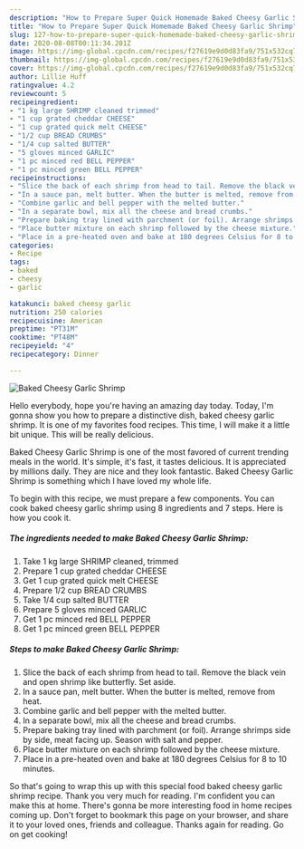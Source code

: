 ```yaml
---
description: "How to Prepare Super Quick Homemade Baked Cheesy Garlic Shrimp"
title: "How to Prepare Super Quick Homemade Baked Cheesy Garlic Shrimp"
slug: 127-how-to-prepare-super-quick-homemade-baked-cheesy-garlic-shrimp
date: 2020-08-08T00:11:34.201Z
image: https://img-global.cpcdn.com/recipes/f27619e9d0d83fa9/751x532cq70/baked-cheesy-garlic-shrimp-recipe-main-photo.jpg
thumbnail: https://img-global.cpcdn.com/recipes/f27619e9d0d83fa9/751x532cq70/baked-cheesy-garlic-shrimp-recipe-main-photo.jpg
cover: https://img-global.cpcdn.com/recipes/f27619e9d0d83fa9/751x532cq70/baked-cheesy-garlic-shrimp-recipe-main-photo.jpg
author: Lillie Huff
ratingvalue: 4.2
reviewcount: 5
recipeingredient:
- "1 kg large SHRIMP cleaned trimmed"
- "1 cup grated cheddar CHEESE"
- "1 cup grated quick melt CHEESE"
- "1/2 cup BREAD CRUMBS"
- "1/4 cup salted BUTTER"
- "5 gloves minced GARLIC"
- "1 pc minced red BELL PEPPER"
- "1 pc minced green BELL PEPPER"
recipeinstructions:
- "Slice the back of each shrimp from head to tail. Remove the black vein and open shrimp like butterfly. Set aside."
- "In a sauce pan, melt butter. When the butter is melted, remove from heat."
- "Combine garlic and bell pepper with the melted butter."
- "In a separate bowl, mix all the cheese and bread crumbs."
- "Prepare baking tray lined with parchment (or foil). Arrange shrimps side by side, meat facing up. Season with salt and pepper."
- "Place butter mixture on each shrimp followed by the cheese mixture."
- "Place in a pre-heated oven and bake at 180 degrees Celsius for 8 to 10 minutes."
categories:
- Recipe
tags:
- baked
- cheesy
- garlic

katakunci: baked cheesy garlic 
nutrition: 250 calories
recipecuisine: American
preptime: "PT31M"
cooktime: "PT48M"
recipeyield: "4"
recipecategory: Dinner

---
```



![Baked Cheesy Garlic Shrimp](https://img-global.cpcdn.com/recipes/f27619e9d0d83fa9/751x532cq70/baked-cheesy-garlic-shrimp-recipe-main-photo.jpg)

Hello everybody, hope you're having an amazing day today. Today, I'm gonna show you how to prepare a distinctive dish, baked cheesy garlic shrimp. It is one of my favorites food recipes. This time, I will make it a little bit unique. This will be really delicious.

Baked Cheesy Garlic Shrimp is one of the most favored of current trending meals in the world. It's simple, it's fast, it tastes delicious. It is appreciated by millions daily. They are nice and they look fantastic. Baked Cheesy Garlic Shrimp is something which I have loved my whole life.




To begin with this recipe, we must prepare a few components. You can cook baked cheesy garlic shrimp using 8 ingredients and 7 steps. Here is how you cook it.

<!--inarticleads1-->

##### The ingredients needed to make Baked Cheesy Garlic Shrimp:

1. Take 1 kg large SHRIMP cleaned, trimmed
1. Prepare 1 cup grated cheddar CHEESE
1. Get 1 cup grated quick melt CHEESE
1. Prepare 1/2 cup BREAD CRUMBS
1. Take 1/4 cup salted BUTTER
1. Prepare 5 gloves minced GARLIC
1. Get 1 pc minced red BELL PEPPER
1. Get 1 pc minced green BELL PEPPER




<!--inarticleads2-->

##### Steps to make Baked Cheesy Garlic Shrimp:

1. Slice the back of each shrimp from head to tail. Remove the black vein and open shrimp like butterfly. Set aside.
1. In a sauce pan, melt butter. When the butter is melted, remove from heat.
1. Combine garlic and bell pepper with the melted butter.
1. In a separate bowl, mix all the cheese and bread crumbs.
1. Prepare baking tray lined with parchment (or foil). Arrange shrimps side by side, meat facing up. Season with salt and pepper.
1. Place butter mixture on each shrimp followed by the cheese mixture.
1. Place in a pre-heated oven and bake at 180 degrees Celsius for 8 to 10 minutes.




So that's going to wrap this up with this special food baked cheesy garlic shrimp recipe. Thank you very much for reading. I'm confident you can make this at home. There's gonna be more interesting food in home recipes coming up. Don't forget to bookmark this page on your browser, and share it to your loved ones, friends and colleague. Thanks again for reading. Go on get cooking!
